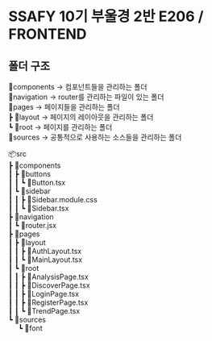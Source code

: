 # SSAFY 10기 부울경 2반 E206 / FRONTEND

## 폴더 구조
📂components -> 컴포넌트들을 관리하는 폴더  
📂navigation -> router를 관리하는 파일이 있는 폴더  
📂pages -> 페이지들을 관리하는 폴더  
┣ 📂layout -> 페이지의 레이아웃을 관리하는 폴더  
┗ 📂root ->  페이지를 관리하는 폴더  
📂sources -> 공통적으로 사용하는 소스들을 관리하는 폴더  

📦src  
 ┣ 📂components  
 ┃ ┣ 📂buttons  
 ┃ ┃ ┗ 📜Button.tsx  
 ┃ ┗ 📂sidebar  
 ┃ ┃ ┣ 📜Sidebar.module.css  
 ┃ ┃ ┗ 📜Sidebar.tsx  
 ┣ 📂navigation  
 ┃ ┗ 📜router.jsx  
 ┣ 📂pages  
 ┃ ┣ 📂layout  
 ┃ ┃ ┣ 📜AuthLayout.tsx  
 ┃ ┃ ┗ 📜MainLayout.tsx  
 ┃ ┗ 📂root  
 ┃ ┃ ┣ 📜AnalysisPage.tsx  
 ┃ ┃ ┣ 📜DiscoverPage.tsx  
 ┃ ┃ ┣ 📜LoginPage.tsx  
 ┃ ┃ ┣ 📜RegisterPage.tsx  
 ┃ ┃ ┗ 📜TrendPage.tsx  
 ┗ 📂sources  
 &nbsp;&nbsp;&nbsp;&nbsp;&nbsp;┗ 📂font  